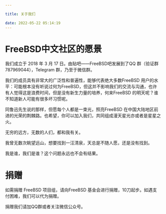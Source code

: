 ```yaml
---

title: 关于我们

date: 2022-05-22 05:14:19
---
```


#   FreeBSD中文社区的愿景

我们成立于 2018 年 3 月 17 日。由贴吧——FreeBSD吧发展到了QQ 群（验证群 787969044），Telegram 群，乃至于微信群。

我们的成员具有非常大的广泛性和普遍性，能够代表绝大多数FreeBSD 用户的水平：可能根本没有听说过何为FreeBSD，但这并不影响我们的交流与沟通，也许有人觉得这是浪费时间，但是没有新生力量的培养，何来FreeBSD 的明天呢？谁不知道新人可能有很多坏习惯呢。

同鲁迅先生说的那样，但愿每个人都是一束光，照亮FreeBSD 在中国大陆地区前进的光荣的荆棘路。也希望，你可以加入我们，共同组成漫天星光亦或者是星星之火。

无穷的远方，无数的人们，都和我有关。

我曾无数次眺望远山，想要找到一汪清泉，天总是不随人愿，还是没有找到。

我是谁，我们是谁？这个问题永远也不会有结果。

#   捐赠

如需捐赠 FreeBSD 项目组，请向FreeBSD 基金会进行捐赠，10刀起步。如遇支付困难，我们可以代为捐赠。

捐赠我们请加QQ群或者关注微信公众号。


